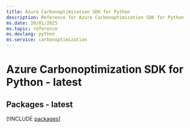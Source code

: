 ```yaml
---
title: Azure Carbonoptimization SDK for Python
description: Reference for Azure Carbonoptimization SDK for Python
ms.date: 10/01/2025
ms.topic: reference
ms.devlang: python
ms.service: carbonoptimization
---
```

# Azure Carbonoptimization SDK for Python - latest
## Packages - latest
[!INCLUDE [packages](carbonoptimization-index.md)]